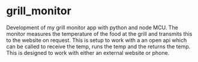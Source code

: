 # grill_monitor
Development of my grill monitor app with python and node MCU.  The monitor measures the temperature of the food at the grill and transmits this to the website on request.  This is setup to work with a an open api which can be called to receive the temp, runs the temp and the returns the temp.  This is designed to work with either an external website or phone.  

